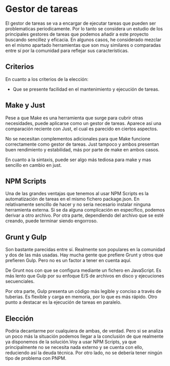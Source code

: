 # Gestor de tareas

El gestor de tareas se va a encargar de ejecutar tareas que pueden ser problematicas periodicamente. Por lo tanto se considera un estudio de los principales gestores de tareas que podemos añadir a este proyecto buscando sencillez y eficacia. En algunos casos, he considerado mezclar en el mismo apartado herramientas que son muy similares o comparadas entre sí por la comunidad para reflejar sus características.

## Criterios

En cuanto a los criterios de la elección:

-   Que se presente facilidad en el mantenimiento y ejecución de tareas.

## Make y Just

Pese a que Make es una herramienta que surge para cubrir otras necesidades, puede aplicarse como un gestor de tareas. Aparece así una comparación reciente con Just, el cual es parecido en ciertos aspectos.

No se necesitan complementos adicionales para que Make funcione correctamente como gestor de tareas. Just tampoco y ambos presentan buen rendimiento y estabilidad, más por parte de make en ambos casos.

En cuanto a la sintaxis, puede ser algo más tediosa para make y mas sencillo en cambio en just.

## NPM Scripts

Una de las grandes ventajas que tenemos al usar NPM Scripts es la automatización de tareas en el mismo fichero package.json. En relativamente sencillo de hacer y no seria necesario instalar ninguna herramienta externa. Si se da alguna complicación en específico, podemos derivar a otro archivo. 
Por otra parte, dependiendo del archivo que se esté creando, puede terminar siendo engorroso.


## Grunt y Gulp

Son bastante parecidas entre sí. Realmente son populares en la comunidad y dos de las más usadas. Hay mucha gente que prefiere Grunt y otros que prefieren Gulp. Pero no es un factor a tener en cuenta aquí.

De Grunt nos con que se configura mediante un fichero en JavaScript. Es más lento que Gulp por su enfoque E/S de archivos en disco y ejecuciones secuenciales.

Por otra parte, Gulp presenta un código más legible y conciso a través de tuberias. Es flexible y carga en memoria, por lo que es más rápido. Otro punto a destacar es la ejecución de tareas en paralelo.


## Elección

Podria decantarme por cualquiera de ambas, de verdad. Pero si se analiza un poco más la situación podemos llegar a la conclusión de que realmente ya disponemos de la solución.Voy a usar NPM Scripts, ya que principalmente no se necesita nada externo y se cuenta con ello, reduciendo así la deuda técnica. Por otro lado, no se debería tener ningún tipo de problema con PNPM.


